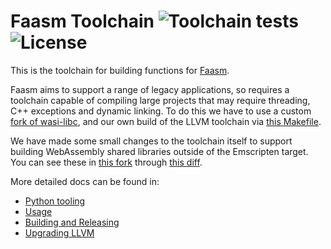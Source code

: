 # Faasm Toolchain ![Toolchain tests](https://github.com/faasm/faasm-toolchain/workflows/Build/badge.svg) ![License](https://img.shields.io/github/license/faasm/faasm-toolchain.svg)

This is the toolchain for building functions for
[Faasm](https://github.com/faasm/faasm).

Faasm aims to support a range of legacy applications, so requires a toolchain
capable of compiling large projects that may require threading, C++ exceptions
and dynamic linking. To do this we have to use a custom [fork of
wasi-libc](https://github.com/faasm/wasi-libc), and our own build of the
LLVM toolchain via [this Makefile](Makefile).  

We have made some small changes to the toolchain itself to support building
WebAssembly shared libraries outside of the Emscripten target. You can see these
in [this fork](https://github.com/faasm/llvm-project) through [this
diff](https://github.com/llvm/llvm-project/compare/llvmorg-10.0.1...faasm:faasm).

More detailed docs can be found in:

- [Python tooling](docs/python.md)
- [Usage](docs/usage.md)
- [Building and Releasing](docs/release.md)
- [Upgrading LLVM](docs/upgrading-llvm.md)

